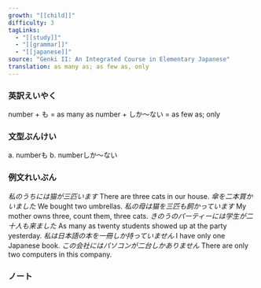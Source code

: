 ```yaml
---
growth: "[[child]]"
difficulty: 3
tagLinks:
  - "[[study]]"
  - "[[grammar]]"
  - "[[japanese]]"
source: "Genki II: An Integrated Course in Elementary Japanese"
translation: as many as; as few as, only
---
```

### 英訳えいやく	

number + も = as many as
number + しか～ない = as few as; only
### 文型ぶんけい

a. numberも
b. numberしか～ない
### 例文れいぶん

*私のうちには猫が三匹います* There are three cats in our house.
*傘を二本買かいました* We bought two umbrellas.
*私の母は猫を三匹も飼かっています* My mother owns three, count them, three cats.
*きのうのパーティーには学生が二十人も来ました* As many as twenty students showed up at the party yesterday.
*私は日本語の本を一冊しか持っていません* I have only one Japanese book.
*この会社にはパソコンが二台しかありません* There are only two computers in this company.
### ノート

